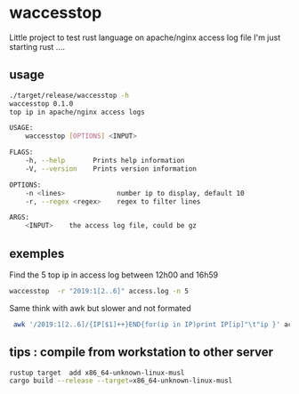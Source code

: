 # waccesstop

Little project to test rust language on apache/nginx access log file
I'm just starting rust  ....


## usage

```sh
./target/release/waccesstop -h
waccesstop 0.1.0
top ip in apache/nginx access logs

USAGE:
    waccesstop [OPTIONS] <INPUT>

FLAGS:
    -h, --help       Prints help information
    -V, --version    Prints version information

OPTIONS:
    -n <lines>             number ip to display, default 10
    -r, --regex <regex>    regex to filter lines

ARGS:
    <INPUT>    the access log file, could be gz
```

## exemples

Find the 5 top ip in access log between 12h00 and 16h59
```sh
waccesstop  -r "2019:1[2..6]" access.log -n 5
```

Same think with awk but slower and not formated
```sh
 awk '/2019:1[2..6]/{IP[$1]++}END{for(ip in IP)print IP[ip]"\t"ip }' access.log | sort -rg | head -n5
```
## tips : compile from workstation to other server

```sh
rustup target  add x86_64-unknown-linux-musl
cargo build --release --target=x86_64-unknown-linux-musl
```
